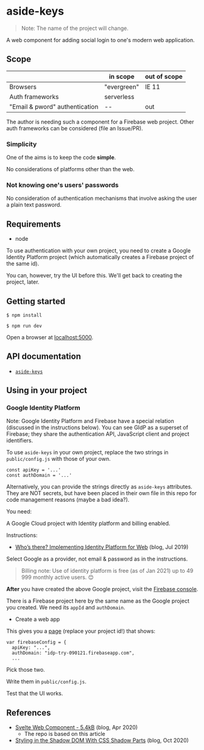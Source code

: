 # aside-keys

>Note: The name of the project will change.

A web component for adding social login to one's modern web application.

<!-- tbd. place testing link in the GitHub description, once deployed
-->

## Scope

||in scope|out of scope|
|---|---|---|
|Browsers|"evergreen"|IE 11|
|Auth frameworks|serverless||
|"Email & pword" authentication|--|out|

The author is needing such a component for a Firebase web project. Other auth frameworks can be considered (file an Issue/PR).

### Simplicity

One of the aims is to keep the code **simple**.

No considerations of platforms other than the web.

### Not knowing one's users' passwords

No consideration of authentication mechanisms that involve asking the user a plain text password.



## Requirements

- node

To use authentication with your own project, you need to create a Google Identity Platform project (which automatically creates a Firebase project of the same id).

You can, however, try the UI before this. We'll get back to creating the project, later.


## Getting started

```
$ npm install
```

```
$ npm run dev 
```

Open a browser at [localhost:5000](http://localhost:5000). 


<!-- tbd. make this 'deploy/README.md'
## Packaging

```
$ npm run build
```
-->

<!--
## Using

tbd. instructions about getting the module
-->


## API documentation

- [`aside-keys`](docs/aside-keys.md)

## Using in your project

### Google Identity Platform

Note: Google Identity Platform and Firebase have a special relation (discussed in the instructions below). You can see GIdP as a superset of Firebase; they share the authentication API, JavaScript client and project identifiers.

To use `aside-keys` in your own project, replace the two strings in `public/config.js` with those of your own.

```
const apiKey = '...'
const authDomain = '...'
```

Alternatively, you can provide the strings directly as `aside-keys` attributes. They are NOT secrets, but have been placed in their own file in this repo for code management reasons (maybe a bad idea?).

You need:

A Google Cloud project with Identity platform and billing enabled.

Instructions:

- [Who’s there? Implementing Identity Platform for Web](https://medium.com/@ThatJenPerson/whos-there-implementing-identity-platform-for-web-c210c6839d3b) (blog, Jul 2019)

Select Google as a provider, not email & password as in the instructions.

>Billing note: Use of identity platform is free (as of Jan 2021) up to 49 999 monthly active users. 😊

**After** you have created the above Google project, visit the [Firebase console](https://console.firebase.google.com).

There is a Firebase project here by the same name as the Google project you created. We need its `appId` and `authDomain`.

- Create a web app

This gives you a [page](https://console.firebase.google.com/u/0/project/YOUR_PROJECT_ID/overview) (replace your project id!) that shows:

```
var firebaseConfig = {
  apiKey: "...",
  authDomain: "idp-try-090121.firebaseapp.com",
  ...
```

Pick those two.

Write them in `public/config.js`.

Test that the UI works.


## References

- [Svelte Web Component - 5.4kB](https://medium.com/@gogakoreli/svelte-web-component-5-4kb-4afe46590d99) (blog, Apr 2020)
  - The repo is based on this article
- [Styling in the Shadow DOM With CSS Shadow Parts](https://css-tricks.com/styling-in-the-shadow-dom-with-css-shadow-parts/) (blog, Oct 2020)

